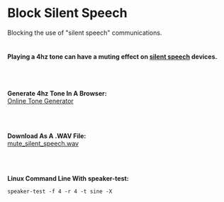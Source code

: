 

# Block Silent Speech
Blocking the use of "silent speech" communications.
<br>
<br>

#### Playing a 4hz tone can have a muting effect on [silent speech](https://en.wikipedia.org/wiki/Subvocal_recognition) devices.

<br>
<br>

**Generate 4hz Tone In A Browser:**
<br>
[Online Tone Generator](https://szynalski.com/tone#4,v0.5)

<br>
<br>

**Download As A .WAV File:**
<br>
[mute_silent_speech.wav](https://github.com/amritabithi/Block-Silent-Speech/blob/main/mute_silent_speech.wav)
<br>

<br>
<br>

**Linux Command Line With speaker-test:**
<br>
```
speaker-test -f 4 -r 4 -t sine -X
```


